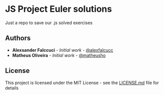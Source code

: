# JS Project Euler solutions

Just a repo to save our .js solved exercises


## Authors

* **Alexsander Falccuci** - *Initial work* - [@alexfalcucc](https://github.com/alexfalcucc)
* **Matheus Oliveira** - *Initial work* - [@matheusho](https://github.com/matheusho)


## License

This project is licensed under the MIT License - see the [LICENSE.md](LICENSE.md) file for details
